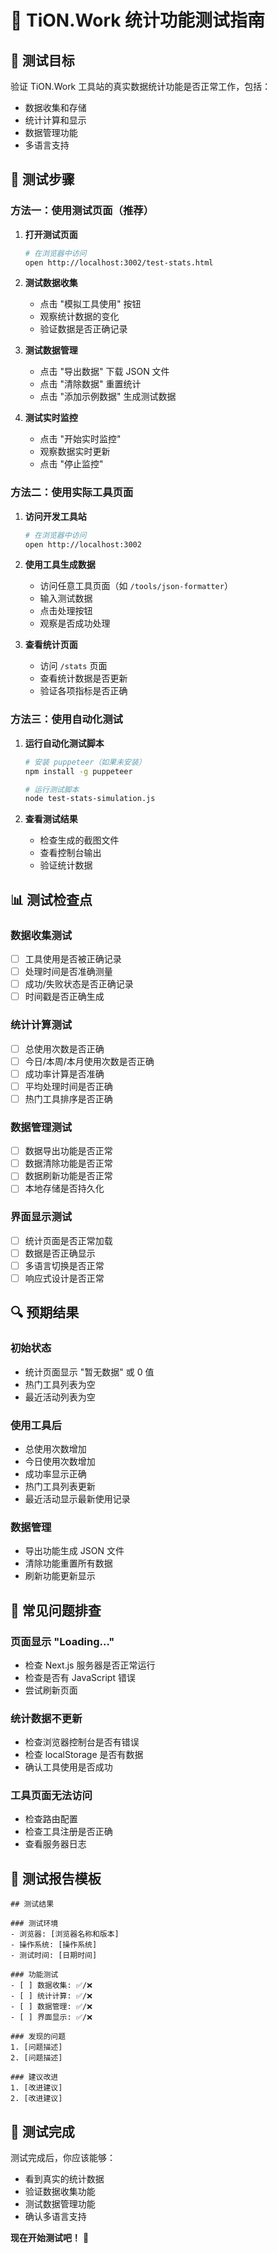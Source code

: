 # 🧪 TiON.Work 统计功能测试指南

## 🎯 **测试目标**

验证 TiON.Work 工具站的真实数据统计功能是否正常工作，包括：

- 数据收集和存储
- 统计计算和显示
- 数据管理功能
- 多语言支持

## 🚀 **测试步骤**

### **方法一：使用测试页面（推荐）**

1. **打开测试页面**

   ```bash
   # 在浏览器中访问
   open http://localhost:3002/test-stats.html
   ```

2. **测试数据收集**

   - 点击 "模拟工具使用" 按钮
   - 观察统计数据的变化
   - 验证数据是否正确记录

3. **测试数据管理**

   - 点击 "导出数据" 下载 JSON 文件
   - 点击 "清除数据" 重置统计
   - 点击 "添加示例数据" 生成测试数据

4. **测试实时监控**
   - 点击 "开始实时监控"
   - 观察数据实时更新
   - 点击 "停止监控"

### **方法二：使用实际工具页面**

1. **访问开发工具站**

   ```bash
   # 在浏览器中访问
   open http://localhost:3002
   ```

2. **使用工具生成数据**

   - 访问任意工具页面（如 `/tools/json-formatter`）
   - 输入测试数据
   - 点击处理按钮
   - 观察是否成功处理

3. **查看统计页面**
   - 访问 `/stats` 页面
   - 查看统计数据是否更新
   - 验证各项指标是否正确

### **方法三：使用自动化测试**

1. **运行自动化测试脚本**

   ```bash
   # 安装 puppeteer（如果未安装）
   npm install -g puppeteer

   # 运行测试脚本
   node test-stats-simulation.js
   ```

2. **查看测试结果**
   - 检查生成的截图文件
   - 查看控制台输出
   - 验证统计数据

## 📊 **测试检查点**

### **数据收集测试**

- [ ] 工具使用是否被正确记录
- [ ] 处理时间是否准确测量
- [ ] 成功/失败状态是否正确记录
- [ ] 时间戳是否正确生成

### **统计计算测试**

- [ ] 总使用次数是否正确
- [ ] 今日/本周/本月使用次数是否正确
- [ ] 成功率计算是否准确
- [ ] 平均处理时间是否正确
- [ ] 热门工具排序是否正确

### **数据管理测试**

- [ ] 数据导出功能是否正常
- [ ] 数据清除功能是否正常
- [ ] 数据刷新功能是否正常
- [ ] 本地存储是否持久化

### **界面显示测试**

- [ ] 统计页面是否正常加载
- [ ] 数据是否正确显示
- [ ] 多语言切换是否正常
- [ ] 响应式设计是否正常

## 🔍 **预期结果**

### **初始状态**

- 统计页面显示 "暂无数据" 或 0 值
- 热门工具列表为空
- 最近活动列表为空

### **使用工具后**

- 总使用次数增加
- 今日使用次数增加
- 成功率显示正确
- 热门工具列表更新
- 最近活动显示最新使用记录

### **数据管理**

- 导出功能生成 JSON 文件
- 清除功能重置所有数据
- 刷新功能更新显示

## 🐛 **常见问题排查**

### **页面显示 "Loading..."**

- 检查 Next.js 服务器是否正常运行
- 检查是否有 JavaScript 错误
- 尝试刷新页面

### **统计数据不更新**

- 检查浏览器控制台是否有错误
- 检查 localStorage 是否有数据
- 确认工具使用是否成功

### **工具页面无法访问**

- 检查路由配置
- 检查工具注册是否正确
- 查看服务器日志

## 📝 **测试报告模板**

```
## 测试结果

### 测试环境
- 浏览器: [浏览器名称和版本]
- 操作系统: [操作系统]
- 测试时间: [日期时间]

### 功能测试
- [ ] 数据收集: ✅/❌
- [ ] 统计计算: ✅/❌
- [ ] 数据管理: ✅/❌
- [ ] 界面显示: ✅/❌

### 发现的问题
1. [问题描述]
2. [问题描述]

### 建议改进
1. [改进建议]
2. [改进建议]
```

## 🎉 **测试完成**

测试完成后，你应该能够：

- 看到真实的统计数据
- 验证数据收集功能
- 测试数据管理功能
- 确认多语言支持

**现在开始测试吧！** 🚀
